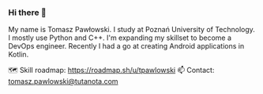 ### Hi there 👋
My name is Tomasz Pawłowski. I study at Poznań University of Technology. I mostly use Python and C++. I'm expanding my skillset to become a DevOps engineer. Recently I had a go at creating Android applications in Kotlin.

🗺️ Skill roadmap: https://roadmap.sh/u/tpawlowski
📫 Contact: tomasz.pawlowski@tutanota.com
<!--
**NiebieskiRekin/NiebieskiRekin** is a ✨ _special_ ✨ repository because its `README.md` (this file) appears on your GitHub profile.

Here are some ideas to get you started:

- 🔭 I’m currently working on ...
- 🌱 I’m currently learning ...
- 👯 I’m looking to collaborate on ...
- 🤔 I’m looking for help with ...
- 💬 Ask me about ...
- 📫 How to reach me: ...
- 😄 Pronouns: ...
- ⚡ Fun fact: ...
-->
